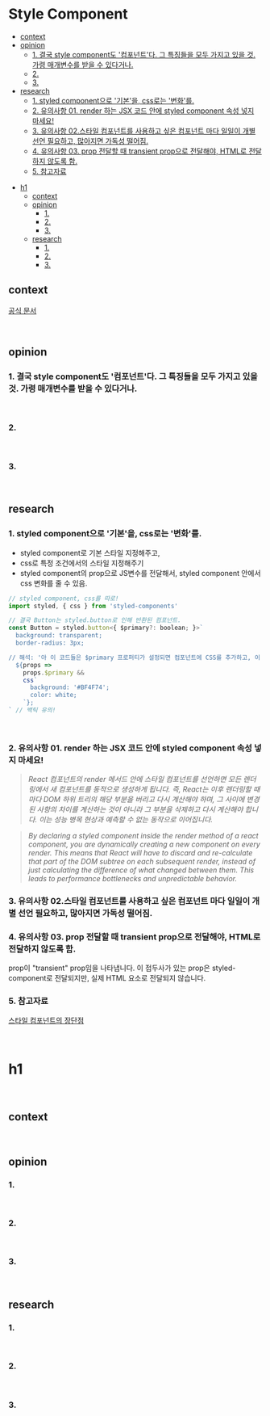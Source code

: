 # Style Component

<!-- toc -->

  * [context](#context)
  * [opinion](#opinion)
    + [1. 결국 style component도 '컴포넌트'다. 그 특징들을 모두 가지고 있을 것. 가령 매개변수를 받을 수 있다거나.](#1-%EA%B2%B0%EA%B5%AD-style-component%EB%8F%84-%EC%BB%B4%ED%8F%AC%EB%84%8C%ED%8A%B8%EB%8B%A4-%EA%B7%B8-%ED%8A%B9%EC%A7%95%EB%93%A4%EC%9D%84-%EB%AA%A8%EB%91%90-%EA%B0%80%EC%A7%80%EA%B3%A0-%EC%9E%88%EC%9D%84-%EA%B2%83-%EA%B0%80%EB%A0%B9-%EB%A7%A4%EA%B0%9C%EB%B3%80%EC%88%98%EB%A5%BC-%EB%B0%9B%EC%9D%84-%EC%88%98-%EC%9E%88%EB%8B%A4%EA%B1%B0%EB%82%98)
    + [2.](#2)
    + [3.](#3)
  * [research](#research)
    + [1. styled component으로 '기본'을, css로는 '변화'를.](#1-styled-component%EC%9C%BC%EB%A1%9C-%EA%B8%B0%EB%B3%B8%EC%9D%84-css%EB%A1%9C%EB%8A%94-%EB%B3%80%ED%99%94%EB%A5%BC)
    + [2. 유의사항 01. render 하는 JSX 코드 안에 styled component 속성 넣지 마세요!](#2-%EC%9C%A0%EC%9D%98%EC%82%AC%ED%95%AD-01-render-%ED%95%98%EB%8A%94-jsx-%EC%BD%94%EB%93%9C-%EC%95%88%EC%97%90-styled-component-%EC%86%8D%EC%84%B1-%EB%84%A3%EC%A7%80-%EB%A7%88%EC%84%B8%EC%9A%94)
    + [3. 유의사항 02.스타일 컴포넌트를 사용하고 싶은 컴포넌트 마다 일일이 개별 선언 필요하고, 많아지면 가독성 떨어짐.](#3-%EC%9C%A0%EC%9D%98%EC%82%AC%ED%95%AD-02%EC%8A%A4%ED%83%80%EC%9D%BC-%EC%BB%B4%ED%8F%AC%EB%84%8C%ED%8A%B8%EB%A5%BC-%EC%82%AC%EC%9A%A9%ED%95%98%EA%B3%A0-%EC%8B%B6%EC%9D%80-%EC%BB%B4%ED%8F%AC%EB%84%8C%ED%8A%B8-%EB%A7%88%EB%8B%A4-%EC%9D%BC%EC%9D%BC%EC%9D%B4-%EA%B0%9C%EB%B3%84-%EC%84%A0%EC%96%B8-%ED%95%84%EC%9A%94%ED%95%98%EA%B3%A0-%EB%A7%8E%EC%95%84%EC%A7%80%EB%A9%B4-%EA%B0%80%EB%8F%85%EC%84%B1-%EB%96%A8%EC%96%B4%EC%A7%90)
    + [4. 유의사항 03. prop 전달할 때 transient prop으로 전달해야, HTML로 전달하지 않도록 함.](#4-%EC%9C%A0%EC%9D%98%EC%82%AC%ED%95%AD-03-prop-%EC%A0%84%EB%8B%AC%ED%95%A0-%EB%95%8C-transient-prop%EC%9C%BC%EB%A1%9C-%EC%A0%84%EB%8B%AC%ED%95%B4%EC%95%BC-html%EB%A1%9C-%EC%A0%84%EB%8B%AC%ED%95%98%EC%A7%80-%EC%95%8A%EB%8F%84%EB%A1%9D-%ED%95%A8)
    + [5. 참고자료](#5-%EC%B0%B8%EA%B3%A0%EC%9E%90%EB%A3%8C)
- [h1](#h1)
  * [context](#context-1)
  * [opinion](#opinion-1)
    + [1.](#1)
    + [2.](#2-1)
    + [3.](#3-1)
  * [research](#research-1)
    + [1.](#1-1)
    + [2.](#2-2)
    + [3.](#3-2)

<!-- tocstop -->

## context

[공식 문서](https://styled-components.com/)

<br>

## opinion

### 1. 결국 style component도 '컴포넌트'다. 그 특징들을 모두 가지고 있을 것. 가령 매개변수를 받을 수 있다거나.

<br>

### 2.

<br>

### 3.

<br>

## research

### 1. styled component으로 '기본'을, css로는 '변화'를.

- styled component로 기본 스타일 지정해주고,
- css로 특정 조건에서의 스타일 지정해주기
- styled component의 prop으로 JS변수를 전달해서, styled component 안에서 css 변화를 줄 수 있음.

```js
// styled component, css를 따로!
import styled, { css } from 'styled-components'

// 결국 Button는 styled.button로 인해 반환된 컴포넌트.
const Button = styled.button<{ $primary?: boolean; }>`
  background: transparent;
  border-radius: 3px;

// 해석: '아 이 코드들은 $primary 프로퍼티가 설정되면 컴포넌트에 CSS를 추가하고, 이 경우 배경과 색상을 변경하는 거야.'
  ${props =>
    props.$primary &&
    css`
      background: '#BF4F74';
      color: white;
    `};
` // 백틱 유의!
```

<br>

### 2. 유의사항 01. render 하는 JSX 코드 안에 styled component 속성 넣지 마세요!

> _React 컴포넌트의 render 메서드 안에 스타일 컴포넌트를 선언하면 모든 렌더링에서 새 컴포넌트를 동적으로 생성하게 됩니다. 즉, React는 이후 렌더링할 때마다 DOM 하위 트리의 해당 부분을 버리고 다시 계산해야 하며, 그 사이에 변경된 사항의 차이를 계산하는 것이 아니라 그 부분을 삭제하고 다시 계산해야 합니다. 이는 성능 병목 현상과 예측할 수 없는 동작으로 이어집니다._

> _By declaring a styled component inside the render method of a react component, you are dynamically creating a new component on every render. This means that React will have to discard and re-calculate that part of the DOM subtree on each subsequent render, instead of just calculating the difference of what changed between them. This leads to performance bottlenecks and unpredictable behavior._
> <br>

### 3. 유의사항 02.스타일 컴포넌트를 사용하고 싶은 컴포넌트 마다 일일이 개별 선언 필요하고, 많아지면 가독성 떨어짐.

### 4. 유의사항 03. prop 전달할 때 transient prop으로 전달해야, HTML로 전달하지 않도록 함.

prop이 "transient" prop임을 나타냅니다. 이 접두사가 있는 prop은 styled-component로 전달되지만, 실제 HTML 요소로 전달되지 않습니다.

### 5. 참고자료

[스타일 컴포넌트의 장단점](https://aboveimagine.tistory.com/124)

<br>

# h1

<br>

## context

<br>

## opinion

### 1.

<br>

### 2.

<br>

### 3.

<br>

## research

### 1.

<br>

### 2.

<br>

### 3.
